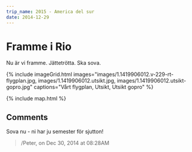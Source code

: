 ```yaml
---
trip_name: 2015 - America del sur
date: 2014-12-29
---
```


# Framme i Rio

Nu är vi framme.
Jättetrötta.
Ska sova.

{% include imageGrid.html
  images="images/1.1419906012.v-229-rt-flygplan.jpg, images/1.1419906012.utsikt.jpg, images/1.1419906012.utsikt-gopro.jpg"
  captions="Vårt flygplan, Utsikt, Utsikt gopro"
%}

{% include map.html %}

## Comments

Sova nu - ni har ju semester för sjutton!
> /Peter, on Dec 30, 2014 at 08:28AM
